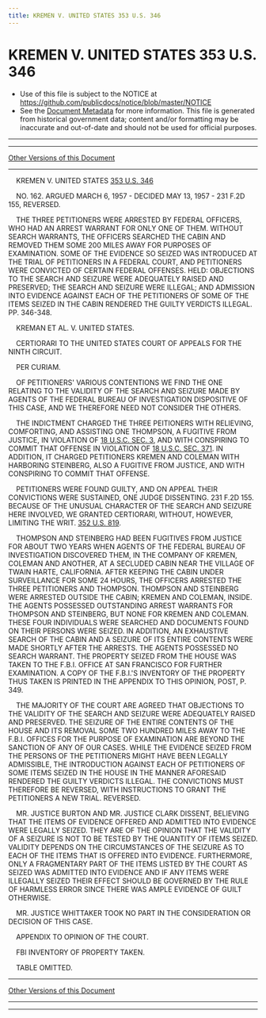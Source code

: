 ```yaml
---
title: KREMEN V. UNITED STATES 353 U.S. 346
---
```


# KREMEN V. UNITED STATES 353 U.S. 346

* Use of this file is subject to the NOTICE at https://github.com/publicdocs/notice/blob/master/NOTICE
* See the [Document Metadata](../../../index.md) for more information.
  This file is generated from historical government data; content and/or formatting may be inaccurate and out-of-date and should not be used for official purposes.

----------
----------

[Other Versions of this Document](https://publicdocs.github.io/go/links?ns=uslm-x&ref=%2Fus%2Fcourts%2Fscotus%2FusReporter%2F353%2F346)

----------

    KREMEN V. UNITED STATES [353 U.S. 346][/us/courts/scotus/usReporter/353/346]

    NO. 162.  ARGUED MARCH 6, 1957 - DECIDED MAY 13, 1957 - 231 F.2D 155, REVERSED.

    THE THREE PETITIONERS WERE ARRESTED BY FEDERAL OFFICERS, WHO HAD AN ARREST WARRANT FOR ONLY ONE OF THEM.  WITHOUT SEARCH WARRANTS, THE OFFICERS SEARCHED THE CABIN AND REMOVED THEM SOME 200 MILES AWAY FOR PURPOSES OF EXAMINATION.  SOME OF THE EVIDENCE SO SEIZED WAS INTRODUCED AT THE TRIAL OF PETITIONERS IN A FEDERAL COURT, AND PETITIONERS WERE CONVICTED OF CERTAIN FEDERAL OFFENSES.  HELD: OBJECTIONS TO THE SEARCH AND SEIZURE WERE ADEQUATELY RAISED AND PRESERVED; THE SEARCH AND SEIZURE WERE ILLEGAL; AND ADMISSION INTO EVIDENCE AGAINST EACH OF THE PETITIONERS OF SOME OF THE ITEMS SEIZED IN THE CABIN RENDERED THE GUILTY VERDICTS ILLEGAL.  PP. 346-348.

    KREMAN ET AL. V. UNITED STATES.

    CERTIORARI TO THE UNITED STATES COURT OF APPEALS FOR THE NINTH CIRCUIT.

    PER CURIAM.

    OF PETITIONERS' VARIOUS CONTENTIONS WE FIND THE ONE RELATING TO THE VALIDITY OF THE SEARCH AND SEIZURE MADE BY AGENTS OF THE FEDERAL BUREAU OF INVESTIGATION DISPOSITIVE OF THIS CASE, AND WE THEREFORE NEED NOT CONSIDER THE OTHERS.

    THE INDICTMENT CHARGED THE THREE PEITIONERS WITH RELIEVING, COMFORTING, AND ASSISTING ONE THOMPSON, A FUGITIVE FROM JUSTICE, IN VIOLATION OF [18 U.S.C. SEC. 3][/us/usc/t18/s3], AND WITH CONSPIRING TO COMMIT THAT OFFENSE IN VIOLATION OF [18 U.S.C. SEC. 371][/us/usc/t18/s371].  IN ADDITION, IT CHARGED PETITIONERS KREMEN AND COLEMAN WITH HARBORING STEINBERG, ALSO A FUGITIVE FROM JUSTICE, AND WITH CONSPIRING TO COMMIT THAT OFFENSE.

    PETITIONERS WERE FOUND GUILTY, AND ON APPEAL THEIR CONVICTIONS WERE SUSTAINED, ONE JUDGE DISSENTING.  231 F.2D 155.  BECAUSE OF THE UNUSUAL CHARACTER OF THE SEARCH AND SEIZURE HERE INVOLVED, WE GRANTED CERTIORARI, WITHOUT, HOWEVER, LIMITING THE WRIT.  [352 U.S. 819][/us/courts/scotus/usReporter/352/819].

    THOMPSON AND STEINBERG HAD BEEN FUGITIVES FROM JUSTICE FOR ABOUT TWO YEARS WHEN AGENTS OF THE FEDERAL BUREAU OF INVESTIGATION DISCOVERED THEM, IN THE COMPANY OF KREMEN, COLEMAN AND ANOTHER, AT A SECLUDED CABIN NEAR THE VILLAGE OF TWAIN HARTE, CALIFORNIA.  AFTER KEEPING THE CABIN UNDER SURVEILLANCE FOR SOME 24 HOURS, THE OFFICERS ARRESTED THE THREE PETITIONERS AND THOMPSON.  THOMPSON AND STEINBERG WERE ARRESTED OUTSIDE THE CABIN; KREMEN AND COLEMAN, INSIDE.  THE AGENTS POSSESSED OUTSTANDING ARREST WARRANTS FOR THOMPSON AND STEINBERG, BUT NONE FOR KREMEN AND COLEMAN.  THESE FOUR INDIVIDUALS WERE SEARCHED AND DOCUMENTS FOUND ON THEIR PERSONS WERE SEIZED.  IN ADDITION, AN EXHAUSTIVE SEARCH OF THE CABIN AND A SEIZURE OF ITS ENTIRE CONTENTS WERE MADE SHORTLY AFTER THE ARRESTS.  THE AGENTS POSSESSED NO SEARCH WARRANT.  THE PROPERTY SEIZED FROM THE HOUSE WAS TAKEN TO THE F.B.I. OFFICE AT SAN FRANCISCO FOR FURTHER EXAMINATION.  A COPY OF THE F.B.I.'S INVENTORY OF THE PROPERTY THUS TAKEN IS PRINTED IN THE APPENDIX TO THIS OPINION, POST, P. 349.

    THE MAJORITY OF THE COURT ARE AGREED THAT OBJECTIONS TO THE VALIDITY OF THE SEARCH AND SEIZURE WERE ADEQUATELY RAISED AND PRESERVED.  THE SEIZURE OF THE ENTIRE CONTENTS OF THE HOUSE AND ITS REMOVAL SOME TWO HUNDRED MILES AWAY TO THE F.B.I. OFFICES FOR THE PURPOSE OF EXAMINATION ARE BEYOND THE SANCTION OF ANY OF OUR CASES.  WHILE THE EVIDENCE SEIZED FROM THE PERSONS OF THE PETITIONERS MIGHT HAVE BEEN LEGALLY ADMISSIBLE, THE INTRODUCTION AGAINST EACH OF PETITIONERS OF SOME ITEMS SEIZED IN THE HOUSE IN THE MANNER AFORESAID RENDERED THE GUILTY VERDICTS ILLEGAL.  THE CONVICTIONS MUST THEREFORE BE REVERSED, WITH INSTRUCTIONS TO GRANT THE PETITIONERS A NEW TRIAL.  REVERSED.

    MR. JUSTICE BURTON AND MR. JUSTICE CLARK DISSENT, BELIEVING THAT THE ITEMS OF EVIDENCE OFFERED AND ADMITTED INTO EVIDENCE WERE LEGALLY SEIZED.  THEY ARE OF THE OPINION THAT THE VALIDITY OF A SEIZURE IS NOT TO BE TESTED BY THE QUANTITY OF ITEMS SEIZED.  VALIDITY DEPENDS ON THE CIRCUMSTANCES OF THE SEIZURE AS TO EACH OF THE ITEMS THAT IS OFFERED INTO EVIDENCE.  FURTHERMORE, ONLY A FRAGMENTARY PART OF THE ITEMS LISTED BY THE COURT AS SEIZED WAS ADMITTED INTO EVIDENCE AND IF ANY ITEMS WERE ILLEGALLY SEIZED THEIR EFFECT SHOULD BE GOVERNED BY THE RULE OF HARMLESS ERROR SINCE THERE WAS AMPLE EVIDENCE OF GUILT OTHERWISE.

    MR. JUSTICE WHITTAKER TOOK NO PART IN THE CONSIDERATION OR DECISION OF THIS CASE.

    APPENDIX TO OPINION OF THE COURT.

    FBI INVENTORY OF PROPERTY TAKEN.

    TABLE OMITTED.

----------

[Other Versions of this Document](https://publicdocs.github.io/go/links?ns=uslm-x&ref=%2Fus%2Fcourts%2Fscotus%2FusReporter%2F353%2F346)

----------
----------

[/us/courts/scotus/usReporter/353/346]: https://publicdocs.github.io/go/links?ns=uslm-x&ref=%2Fus%2Fcourts%2Fscotus%2FusReporter%2F353%2F346
[/us/usc/t18/s3]: https://publicdocs.github.io/go/links?ns=uslm&ref=%2Fus%2Fusc%2Ft18%2Fs3
[/us/usc/t18/s371]: https://publicdocs.github.io/go/links?ns=uslm&ref=%2Fus%2Fusc%2Ft18%2Fs371
[/us/courts/scotus/usReporter/352/819]: https://publicdocs.github.io/go/links?ns=uslm-x&ref=%2Fus%2Fcourts%2Fscotus%2FusReporter%2F352%2F819


